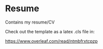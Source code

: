 # Resume
Contains my resume/CV

Check out the template as a latex .cls file in:

https://www.overleaf.com/read/ntmbfrxtcpzp

